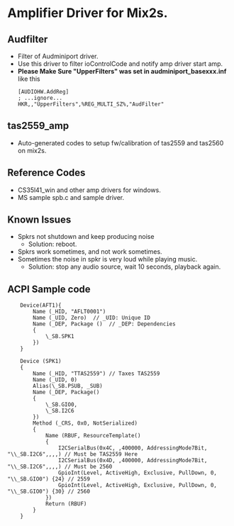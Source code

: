 # Amplifier Driver for Mix2s.

## Audfilter
  - Filter of Audminiport driver.
  - Use this driver to filter ioControlCode and notify amp driver start amp.
  - **Please Make Sure "UpperFilters" was set in audminiport_basexxx.inf** like this
    ```
    [AUDIOHW.AddReg]
    ; ...ignore...
    HKR,,"UpperFilters",%REG_MULTI_SZ%,"AudFilter"
    ```
## tas2559_amp
  - Auto-generated codes to setup fw/calibration of tas2559 and tas2560 on mix2s.

## Reference Codes
  - CS35l41_win and other amp drivers for windows.
  - MS sample spb.c and sample driver.

## Known Issues
  - Spkrs not shutdown and keep producing noise
    + Solution: reboot.
  - Spkrs work sometimes, and not work sometimes.
  - Sometimes the noise in spkr is very loud while playing music.
    + Solution: stop any audio source, wait 10 seconds, playback again.

## ACPI Sample code
```
    Device(AFT1){
        Name (_HID, "AFLT0001")
        Name (_UID, Zero)  // _UID: Unique ID
        Name (_DEP, Package ()  // _DEP: Dependencies
        {
            \_SB.SPK1
        })
    }
    
    Device (SPK1)
    {
        Name (_HID, "TTAS2559") // Taxes TAS2559
        Name (_UID, 0)
        Alias(\_SB.PSUB, _SUB)
        Name (_DEP, Package()
        {
            \_SB.GIO0, 
            \_SB.I2C6
        })
        Method (_CRS, 0x0, NotSerialized)
        {
            Name (RBUF, ResourceTemplate()
            {
                I2CSerialBus(0x4C, ,400000, AddressingMode7Bit, "\\_SB.I2C6",,,,) // Must be TAS2559 Here
                I2CSerialBus(0x4D, ,400000, AddressingMode7Bit, "\\_SB.I2C6",,,,) // Must be 2560
                GpioInt(Level, ActiveHigh, Exclusive, PullDown, 0, "\\_SB.GIO0") {24} // 2559
                GpioInt(Level, ActiveHigh, Exclusive, PullDown, 0, "\\_SB.GIO0") {30} // 2560
            })
            Return (RBUF)
        }
    }
```